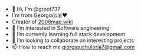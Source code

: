 - 👋 Hi, I’m @groot737
- I'm from Georgia🇬🇪❤️
- Creator of [2008map.wiki](2008-map.netlify.app/)
- 👀 I’m interested in Software engineering
- 🌱 I’m currently learning full stack development
- 💞️ I’m looking to collaborate on interesting projects
- 📫 How to reach me giorgiquchuloria7@gmail.com
